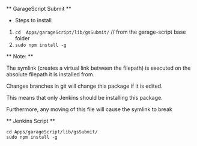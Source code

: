 ** GarageScript Submit **

* Steps to install

1) `cd  Apps/garageScript/lib/gsSubmit/` // from the garage-script base folder
2) `sudo npm install -g`

** Note: **

The symlink (creates a virtual link between the filepath) is executed
on the absolute filepath it is installed from.

Changes branches in git will change this package if it is edited.

This means that only Jenkins should be installing this package.

Furthermore, any moving of this file will cause the symlink to break

** Jenkins Script **

```
cd Apps/garageScript/lib/gsSubmit/
sudo npm install -g
```
